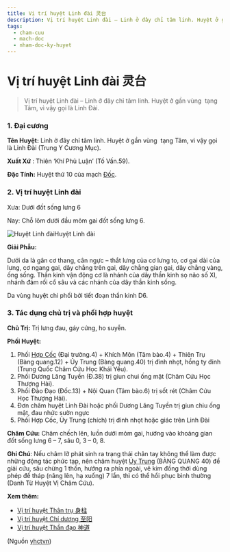 ```yaml
---
title: Vị trí huyệt Linh đài 灵台
description: Vị trí huyệt Linh đài – Linh ở đây chỉ tâm linh. Huyệt ở gần vùng  tạng Tâm, vì vậy gọi là Linh Đài.
tags:
  - cham-cuu
  - mach-doc
  - nham-doc-ky-huyet
---
```


# Vị trí huyệt Linh đài 灵台 

> Vị trí huyệt Linh đài – Linh ở đây chỉ tâm linh. Huyệt ở gần vùng  tạng Tâm, vì vậy gọi là Linh Đài.

### 1. Đại cương

**Tên Huyệt:** Linh ở đây chỉ tâm linh. Huyệt ở gần vùng  tạng Tâm, vì vậy gọi là Linh Đài (Trung Y Cương Mục).

**Xuất Xứ** : Thiên ‘Khí Phủ Luận’ (Tố Vấn.59).

**Đặc Tính:** Huyệt thứ 10 của mạch [Đốc](/yhctvn/dai-cuong-mach-doc/).

### 2. Vị trí huyệt Linh đài

Xưa: Dưới đốt sống lưng 6

Nay: Chỗ lõm dưới đầu mỏm gai đốt sống lưng 6.

![Huyệt Linh đài](/imgs/yhctvn/huyet-linh-dai.jpg)Huyệt Linh đài

**Giải Phẫu:**

Dưới da là gân cơ thang, cân ngực – thắt lưng của cơ lưng to, cơ gai dài của lưng, cơ ngang gai, dây chằng trên gai, dây chằng gian gai, dây chằng vàng, ống sống. Thần kinh vận động cơ là nhánh của dây thần kinh sọ não số XI, nhánh đám rối cổ sâu và các nhánh của dây thần kinh sống.

Da vùng huyệt chi phối bởi tiết đoạn thần kinh D6.

### 3. Tác dụng chủ trị và phối hợp huyệt

**Chủ Trị:** Trị lưng đau, gáy cứng, ho suyễn.

**Phối Huyệt:**

1. Phối [Hợp Cốc](/yhctvn/huyet-hop-coc-%e5%90%88-%e8%b0%b7/) (Đại trường.4) + Khích Môn (Tâm bào.4) + Thiên Trụ (Bàng quang.12) + Ủy Trung (Bàng quang.40) trị đinh nhọt, hồng ty đinh (Trung Quốc Châm Cứu Học Khái Yếu).
2. Phối Dương Lăng Tuyền (Đ.38) trị giun chui ống mật (Châm Cứu Học Thượng Hải).
3. Phối Đào Đạo (Đốc.13) + Nội Quan (Tâm bào.6) trị sốt rét (Châm Cứu Học Thượng Hải).
4. Đơn châm huyệt Linh Đài hoặc phối Dương Lăng Tuyền trị giun chiu ống mật, đau nhức sườn ngực
5. Phối Hợp Cốc, Ủy Trung (chích) trị đinh nhọt hoặc giác trên Linh Đài

**Châm Cứu:** Châm chếch lên, luồn dưới mỏm gai, hướng vào khoảng gian đốt sống lưng 6 – 7, sâu 0, 3 – 0, 8.

**Ghi Chú**: Nếu châm lỡ phát sinh ra trạng thái chân tay không thể làm được những động tác phức tạp, nên châm huyệt [Ủy Trung](/yhctvn/vi-tri-huyet-uy-trung-%e5%a7%94%e4%b8%ad/) (BÀNG QUANG 40) để giải cứu, sâu chừng 1 thốn, hướng ra phía ngoài, vê kim đồng thời dùng phép đề tháp (nâng lên, hạ xuống) 7 lần, thì có thể hồi phục bình thường (Danh Từ Huyệt Vị Châm Cứu).

**Xem thêm:**

* [Vị trí huyệt Thân trụ 身柱](/yhctvn/vi-tri-huyet-than-tru-%e8%ba%ab%e6%9f%b1/)
* [Vị trí huyệt Chí dương 至阳](/yhctvn/vi-tri-huyet-chi-duong-%e8%87%b3%e9%98%b3/)
* [Vị trí huyệt Thần đạo 神道](/yhctvn/vi-tri-huyet-than-dao-%e7%a5%9e%e9%81%93/)

(Nguồn <a href="https://yhctvn.com/vi-tri-huyet-linh-dai-灵台/" target="_blank">yhctvn</a>)
